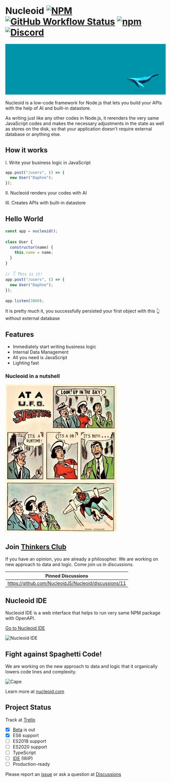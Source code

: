 # Nucleoid [![NPM](https://img.shields.io/npm/l/nucleoidjs)](https://www.apache.org/licenses/LICENSE-2.0) [![GitHub Workflow Status](https://img.shields.io/github/workflow/status/nucleoidjs/nucleoid/Test)](https://github.com/NucleoidJS/Nucleoid/actions/workflows/test.yml) [![npm](https://img.shields.io/npm/v/nucleoidjs)](https://www.npmjs.com/package/nucleoidjs) [![Discord](https://img.shields.io/badge/chat-Discord-brightgreen)](https://discord.gg/eWXFCCuU5y)

![Banner](.github/media/banner.png)

Nucleoid is a low-code framework for Node.js that lets you build your APIs with the help of AI and built-in datastore.

As writing just like any other codes in Node.js, it rerenders the very same JavaScript codes and makes the necessary adjustments in the state as well as stores on the disk, so that your application doesn't require external database or anything else.

## How it works

I. Write your business logic in JavaScript

```javascript
app.post("/users", () => {
  new User("Daphne");
});
```

II. Nucleoid renders your codes with AI

III. Creates APIs with built-in datastore

## Hello World

```javascript
const app = nucleoid();

class User {
  constructor(name) {
    this.name = name;
  }
}

// 👇 This is it!
app.post("/users", () => {
  new User("Daphne");
});

app.listen(3000);
```

It is pretty much it, you successfully persisted your first object with this :point_up_2: without external database

## Features

- Immediately start writing business logic
- Internal Data Management
- All you need is JavaScript
- Lighting fast

### Nucleoid in a nutshell

![Look! Up in the sky!](.github/media/nucleoid-in-a-nutshell.jpg)

## Join [Thinkers Club](https://github.com/NucleoidJS/Nucleoid/discussions/categories/thinkers-club)

If you have an opinion, you are already a philosopher. We are working on new approach to data and logic. Come join us in discussions.

| Pinned Discussions                                    |
| ----------------------------------------------------- |
| https://github.com/NucleoidJS/Nucleoid/discussions/11 |

## Nucleoid IDE

Nucleoid IDE is a web interface that helps to run very same NPM package with OpenAPI.

[Go to Nucleoid IDE](https://nucleoid.com/ide/)

![Nucleoid IDE](https://cdn.nucleoid.com/media/prompt-2.gif)

## Fight against Spaghetti Code!

We are working on the new approach to data and logic that it organically lowers code lines and complexity.

![Cape](https://cdn.nucleoid.com/media/cape.png)

Learn more at [nucleoid.com](https://nucleoid.com)

## Project Status

Track at [Trello](https://trello.com/b/TZ73H1Fk/nucleoid)

- [x] [Beta](https://www.npmjs.com/package/nucleoidjs) is out
- [x] ES6 support
- [ ] ES2018 support
- [ ] ES2020 support
- [ ] TypeScript
- [ ] [IDE](https://github.com/NucleoidJS/IDE) (WiP)
- [ ] Production-ready

Please report an [issue](https://github.com/NucleoidJS/Nucleoid/issues) or ask a question at [Discussions](https://github.com/NucleoidJS/Nucleoid/discussions)
